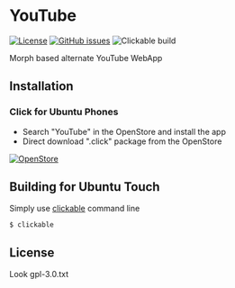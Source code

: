 # YouTube
[![License](https://img.shields.io/badge/license-GPLv3-blue.svg)](https://www.gnu.org/licenses/gpl-3.0.html)
[![GitHub issues](https://img.shields.io/github/issues/mateosalta/cuddly-bassoon.svg)](https://github.com/mateosalta/cuddly-bassoon/issues)
![Clickable build](https://github.com/mateosalta/cuddly-bassoon/actions/workflows/clickable.yml/badge.svg?branch=master)

Morph based alternate YouTube WebApp

## Installation

### Click for Ubuntu Phones

- Search "YouTube" in the OpenStore and install the app
- Direct download ".click" package from the OpenStore

[![OpenStore](https://open-store.io/badges/en_US.png)](https://open-store.io/app/youtube-web.mateo-salta)

## Building for Ubuntu Touch

Simply use [clickable](https://clickable-ut.dev/en/latest/) command line

	$ clickable

## License

Look gpl-3.0.txt
